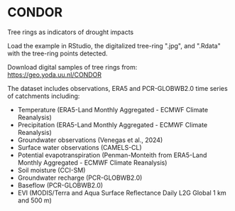 # CONDOR
Tree rings as indicators of drought impacts

Load the example in RStudio, the digitalized tree-ring ".jpg", and ".Rdata" with the tree-ring points detected.

Download digital samples of tree rings from: https://geo.yoda.uu.nl/CONDOR 

The dataset includes observations, ERA5 and PCR-GLOBWB2.0 time series of catchments including:
- Temperature (ERA5-Land Monthly Aggregated - ECMWF Climate Reanalysis)
- Precipitation (ERA5-Land Monthly Aggregated - ECMWF Climate Reanalysis)
- Groundwater observations (Venegas et al., 2024)
- Surface water observations (CAMELS-CL)
- Potential evapotranspiration (Penman-Monteith from ERA5-Land Monthly Aggregated - ECMWF Climate Reanalysis)
- Soil moisture (CCI-SM)
- Groundwater recharge (PCR-GLOBWB2.0)
- Baseflow (PCR-GLOBWB2.0)
- EVI (MODIS/Terra and Aqua Surface Reflectance Daily L2G Global 1 km and 500 m)
